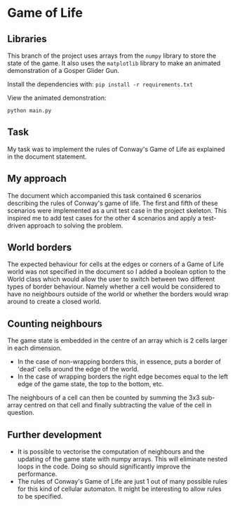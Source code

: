# Game of Life #

## Libraries ##

This branch of the project uses arrays from the `numpy` library to store the
state of the game. It also uses the `matplotlib` library to make an animated
demonstration of a Gosper Glider Gun.

Install the dependencies with: `pip install -r requirements.txt`

View the animated demonstration:

`python main.py`

## Task ##

My task was to implement the rules of Conway's Game of Life as explained in the
document statement.

## My approach ##

The document which accompanied this task contained 6 scenarios describing the
rules of Conway's game of life. The first and fifth of these scenarios were
implemented as a unit test case in the project skeleton. This inspired me to
add test cases for the other 4 scenarios and apply a test-driven approach to
solving the problem.

## World borders ##

The expected behaviour for cells at the edges or corners of a Game of Life
world was not specified in the document so I added a boolean option to the
World class which would allow the user to switch between two different types of
border behaviour. Namely whether a cell would be considered to have no
neighbours outside of the world or whether the borders would wrap around to
create a closed world.

## Counting neighbours ##

The game state is embedded in the centre of an array which is 2 cells larger in
each dimension.

* In the case of non-wrapping borders this, in essence, puts a border of 'dead'
    cells around the edge of the world.
* In the case of wrapping borders the right edge becomes equal to the left edge
    of the game state, the top to the bottom, etc.

The neighbours of a cell can then be counted by summing the 3x3 sub-array
centred on that cell and finally subtracting the value of the cell in question.

## Further development ##

* It is possible to vectorise the computation of neighbours and the updating of
    the game state with numpy arrays. This will eliminate nested loops in the
    code. Doing so should significantly improve the performance.
* The rules of Conway's Game of Life are just 1 out of many possible rules for
    this kind of cellular automaton. It might be interesting to allow rules to
    be specified.
